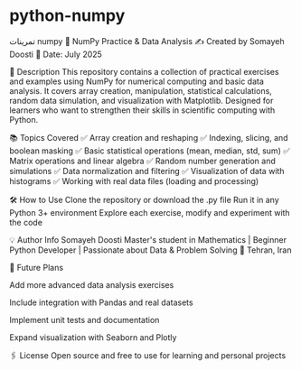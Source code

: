 # python-numpy
تمرینات numpy
🐍 NumPy Practice & Data Analysis
✍️ Created by Somayeh Doosti
📅 Date: July 2025

📌 Description
This repository contains a collection of practical exercises and examples using NumPy for numerical computing and basic data analysis.
It covers array creation, manipulation, statistical calculations, random data simulation, and visualization with Matplotlib.
Designed for learners who want to strengthen their skills in scientific computing with Python.

📚 Topics Covered
✅ Array creation and reshaping
✅ Indexing, slicing, and boolean masking
✅ Basic statistical operations (mean, median, std, sum)
✅ Matrix operations and linear algebra
✅ Random number generation and simulations
✅ Data normalization and filtering
✅ Visualization of data with histograms
✅ Working with real data files (loading and processing)

🛠️ How to Use
Clone the repository or download the .py file
Run it in any Python 3+ environment
Explore each exercise, modify and experiment with the code

💡 Author Info
Somayeh Doosti
Master's student in Mathematics | Beginner Python Developer | Passionate about Data & Problem Solving
📍 Tehran, Iran

🚀 Future Plans

Add more advanced data analysis exercises

Include integration with Pandas and real datasets

Implement unit tests and documentation

Expand visualization with Seaborn and Plotly

🖇️ License
Open source and free to use for learning and personal projects
